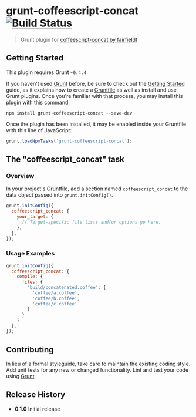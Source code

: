 # grunt-coffeescript-concat [![Build Status](https://travis-ci.org/PavelVanecek/grunt-coffeescript-concat.svg?branch=master)](https://travis-ci.org/PavelVanecek/grunt-coffeescript-concat)

> Grunt plugin for [coffeescript-concat by fairfieldt](https://github.com/fairfieldt/coffeescript-concat)

## Getting Started
This plugin requires Grunt `~0.4.4`

If you haven't used [Grunt](http://gruntjs.com/) before, be sure to check out the [Getting Started](http://gruntjs.com/getting-started) guide, as it explains how to create a [Gruntfile](http://gruntjs.com/sample-gruntfile) as well as install and use Grunt plugins. Once you're familiar with that process, you may install this plugin with this command:

```shell
npm install grunt-coffeescript-concat --save-dev
```

Once the plugin has been installed, it may be enabled inside your Gruntfile with this line of JavaScript:

```js
grunt.loadNpmTasks('grunt-coffeescript-concat');
```

## The "coffeescript_concat" task

### Overview
In your project's Gruntfile, add a section named `coffeescript_concat` to the data object passed into `grunt.initConfig()`.

```js
grunt.initConfig({
  coffeescript_concat: {
    your_target: {
      // Target-specific file lists and/or options go here.
    },
  },
});
```

### Usage Examples

```js
grunt.initConfig({
  coffeescript_concat: {
    compile: {
      files: {
        'build/concatenated.coffee': [
          'coffee/a.coffee',
          'coffee/b.coffee',
          'coffee/c.coffee'
        ]
      }
    }
  },
});
```

## Contributing
In lieu of a formal styleguide, take care to maintain the existing coding style. Add unit tests for any new or changed functionality. Lint and test your code using [Grunt](http://gruntjs.com/).

## Release History

- **0.1.0**
  Initial release
